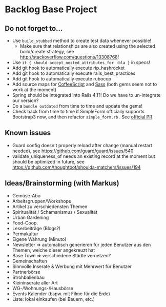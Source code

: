 # Backlog Base Project

## Do not forget to...

- Use `build_stubbed` method to create test data whenever possible!
  - Make sure that relationships are also created using the selected build/create strategy, see http://stackoverflow.com/questions/13308768!
- Use `it { should accept_nested_attributes_for :bla }` in specs!
- Add git hook to automatically execute rip_hashrocket
- Add git hook to automatically execute rails_best_practices
- Add git hook to automatically execute rubocop
- Add source maps for [CoffeeScript](https://github.com/markbates/coffee-rails-source-maps/) and [Sass](https://github.com/vhyza/sass-rails-source-maps) (both gems seem not to work at the moment)
- Spring should be integrated into Rails 4.1?! Do we have to un-integrate our version?
- Do a `bundle outdated` from time to time and update the gems!
- Check back from time to time if SimpleForm officially supports Bootstrap3 now, and then refactor `simple_form.rb.` See [official PR](https://github.com/rafaelfranca/simple_form-bootstrap/pull/28).

## Known issues

- Guard config doesn't properly reload after change (manual restart needed), see https://github.com/guard/guard/issues/540
- validate_uniqueness_of needs an existing record at the moment but should be optimized in future, see https://github.com/thoughtbot/shoulda-matchers/issues/194

## Ideas/Brainstorming (with Markus)

- Gemüse-Abo
- Arbeitsgruppen/Workshops
- Artikel zu verschiedensten Themen
- Spiritualität / Schamanismus / Sexualität
- Urban Gardening
- Food-Coop.
- Leserbeiträge (Blogs?)
- Permakultur
- Eigene Währung (Minuto)
- Newsletter => automatisch generieren für jeden Benutzer aus den Themen, welche dieser angekreuzt hat
- Base Town => verschiedene Städte vernetzen?
- Gemeinschaften
- Sinnvolle Inserate & Werbung mit Mehrwert für Benutzer
- Partnerbörse
- Strohballenbau
- Kleininserate aller Art
- WG-/Wohnungs-/Hausbörse
- Events Kalender (bspw. mit Filme für die Erde)
- Liste: lokal einkaufen (bei Bauern, etc.)